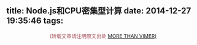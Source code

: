 title: Node.js和CPU密集型计算
date: 2014-12-27 19:35:46
tags:
---
<center><font color='#a44a54' size='2px'>(转载文章请注明原文出处 <a href='http://vimer.me' style='font-color:#496b98'>MORE THAN VIMER)</a></font></center>
